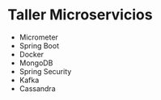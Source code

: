 # Taller Microservicios

- Micrometer
- Spring Boot
- Docker
- MongoDB
- Spring Security
- Kafka
- Cassandra
